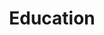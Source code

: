---
# An instance of the Experience widget.
# Documentation: https://docs.hugoblox.com/page-builder/
widget: experience

# This file represents a page section.
headless: true

# Order that this section appears on the page.
weight: 30

title: Education
subtitle:

# Date format for experience
#   Refer to https://docs.hugoblox.com/customization/#date-format
date_format: Jan 2006

# Experiences.
#   Add/remove as many `experience` items below as you like.
#   Required fields are `title`, `company`, and `date_start`.
#   Leave `date_end` empty if it's your current employer.
#   Begin multi-line descriptions with YAML's `|2-` multi-line prefix.
experience:
  - title: IT정보공학과
    company: 전북대학교 
    company_url: 'https://csai.jbnu.ac.kr/csai/index.do'
    company_logo: jbnu
    location: 대한민국 | 전주 
    date_start: '2020-03-01'
    date_end: '2026-02-28'
    description: |2-
        * OS Lab
        * 봉사 동아리

design:
  columns: '1'
---